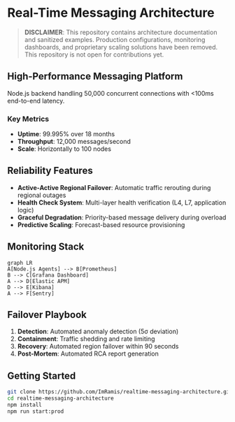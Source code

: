 # Real-Time Messaging Architecture

> **DISCLAIMER**: This repository contains architecture documentation and sanitized examples. Production configurations, monitoring dashboards, and proprietary scaling solutions have been removed. This repository is not open for contributions yet.

## High-Performance Messaging Platform
Node.js backend handling 50,000 concurrent connections with <100ms end-to-end latency.

### Key Metrics
- **Uptime**: 99.995% over 18 months
- **Throughput**: 12,000 messages/second
- **Scale**: Horizontally to 100 nodes

## Reliability Features
- **Active-Active Regional Failover**: Automatic traffic rerouting during regional outages
- **Health Check System**: Multi-layer health verification (L4, L7, application logic)
- **Graceful Degradation**: Priority-based message delivery during overload
- **Predictive Scaling**: Forecast-based resource provisioning

## Monitoring Stack
```mermaid
graph LR
A[Node.js Agents] --> B[Prometheus]
B --> C[Grafana Dashboard]
A --> D[Elastic APM]
D --> E[Kibana]
A --> F[Sentry]
```

## Failover Playbook
1. **Detection**: Automated anomaly detection (5σ deviation)
2. **Containment**: Traffic shedding and rate limiting
3. **Recovery**: Automated region failover within 90 seconds
4. **Post-Mortem**: Automated RCA report generation

## Getting Started
```bash
git clone https://github.com/ImRamis/realtime-messaging-architecture.git
cd realtime-messaging-architecture
npm install
npm run start:prod
```